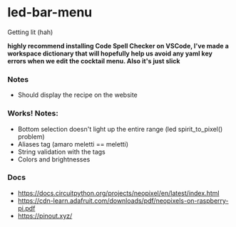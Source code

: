 # led-bar-menu
Getting lit (hah)

**highly recommend installing Code Spell Checker on VSCode, I've made a workspace dictionary that will hopefully help us avoid any yaml key errors when we edit the cocktail menu. Also it's just slick**

### Notes
- Should display the recipe on the website

### Works! Notes:
- Bottom selection doesn't light up the entire range (led spirit_to_pixel() problem)
- Aliases tag (amaro meletti == meletti)
- String validation with the tags
- Colors and brightnesses


### Docs
- https://docs.circuitpython.org/projects/neopixel/en/latest/index.html
- https://cdn-learn.adafruit.com/downloads/pdf/neopixels-on-raspberry-pi.pdf 
- https://pinout.xyz/
